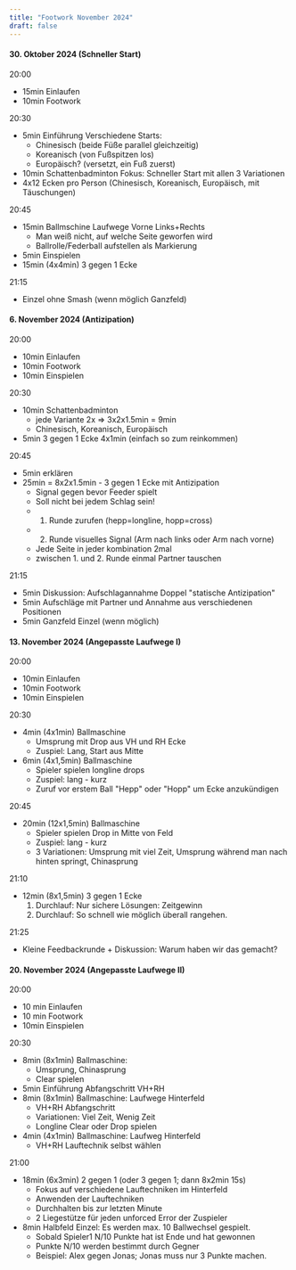 ```yaml
---
title: "Footwork November 2024"
draft: false
---
```


#### 30. Oktober 2024 (Schneller Start)

20:00
- 15min Einlaufen
- 10min Footwork

20:30
- 5min Einführung Verschiedene Starts:
    - Chinesisch (beide Füße parallel gleichzeitig)
    - Koreanisch (von Fußspitzen los)
    - Europäisch? (versetzt, ein Fuß zuerst)
- 10min Schattenbadminton Fokus: Schneller Start mit allen 3 Variationen
- 4x12 Ecken pro Person (Chinesisch, Koreanisch, Europäisch, mit Täuschungen)

20:45
- 15min Ballmschine Laufwege Vorne Links+Rechts
    - Man weiß nicht, auf welche Seite geworfen wird
    - Ballrolle/Federball aufstellen als Markierung
- 5min Einspielen
- 15min (4x4min) 3 gegen 1 Ecke

21:15
- Einzel ohne Smash (wenn möglich Ganzfeld)

#### 6. November 2024 (Antizipation)

20:00
- 10min Einlaufen
- 10min Footwork
- 10min Einspielen

20:30
- 10min Schattenbadminton
    - jede Variante 2x => 3x2x1.5min = 9min
    - Chinesisch, Koreanisch, Europäisch
- 5min 3 gegen 1 Ecke 4x1min (einfach so zum reinkommen)

20:45
- 5min erklären
- 25min = 8x2x1.5min - 3 gegen 1 Ecke mit Antizipation
    - Signal gegen bevor Feeder spielt
    - Soll nicht bei jedem Schlag sein!
    - 1. Runde zurufen (hepp=longline, hopp=cross)
    - 2. Runde visuelles Signal (Arm nach links oder Arm nach vorne)
    - Jede Seite in jeder kombination 2mal
    - zwischen 1. und 2. Runde einmal Partner tauschen

21:15
- 5min Diskussion: Aufschlagannahme Doppel "statische Antizipation"
- 5min Aufschläge mit Partner und Annahme aus verschiedenen Positionen
- 5min Ganzfeld Einzel (wenn möglich)

#### 13. November 2024 (Angepasste Laufwege I)

20:00
- 10min Einlaufen
- 10min Footwork
- 10min Einspielen

20:30
- 4min (4x1min) Ballmaschine
    - Umsprung mit Drop aus VH und RH Ecke
    - Zuspiel: Lang, Start aus Mitte
- 6min (4x1,5min) Ballmaschine
    - Spieler spielen longline drops
    - Zuspiel: lang - kurz
    - Zuruf vor erstem Ball "Hepp" oder "Hopp" um Ecke anzukündigen

20:45
- 20min (12x1,5min) Ballmaschine
    - Spieler spielen Drop in Mitte von Feld
    - Zuspiel: lang - kurz
    - 3 Variationen: Umsprung mit viel Zeit, Umsprung während man nach hinten springt, Chinasprung

21:10
- 12min (8x1,5min) 3 gegen 1 Ecke
    1. Durchlauf: Nur sichere Lösungen: Zeitgewinn
    2. Durchlauf: So schnell wie möglich überall rangehen.

21:25
- Kleine Feedbackrunde + Diskussion: Warum haben wir das gemacht?

#### 20. November 2024 (Angepasste Laufwege II)

20:00
- 10 min Einlaufen
- 10 min Footwork
- 10min Einspielen

20:30
- 8min (8x1min) Ballmaschine:
    - Umsprung, Chinasprung
    - Clear spielen
- 5min Einführung Abfangschritt VH+RH
- 8min (8x1min) Ballmaschine: Laufwege Hinterfeld
    - VH+RH Abfangschritt
    - Variationen: Viel Zeit, Wenig Zeit
    - Longline Clear oder Drop spielen
- 4min (4x1min) Ballmaschine: Laufweg Hinterfeld
    - VH+RH Lauftechnik selbst wählen

21:00
- 18min (6x3min) 2 gegen 1 (oder 3 gegen 1; dann 8x2min 15s)
    - Fokus auf verschiedene Lauftechniken im Hinterfeld
    - Anwenden der Lauftechniken
    - Durchhalten bis zur letzten Minute
    - 2 Liegestütze für jeden unforced Error der Zuspieler
- 8min Halbfeld Einzel: Es werden max. 10 Ballwechsel gespielt.
    - Sobald Spieler1 N/10 Punkte hat ist Ende und hat gewonnen
    - Punkte N/10 werden bestimmt durch Gegner
    - Beispiel: Alex gegen Jonas; Jonas muss nur 3 Punkte machen.
